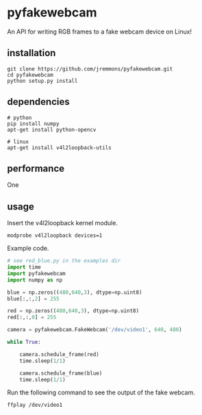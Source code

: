 # pyfakewebcam

An API for writing RGB frames to a fake webcam device on Linux!

## installation

```
git clone https://github.com/jremmons/pyfakewebcam.git
cd pyfakewebcam
python setup.py install
```

## dependencies
```
# python 
pip install numpy
apt-get install python-opencv

# linux
apt-get install v4l2loopback-utils
```

## performance

One 

## usage 

Insert the v4l2loopback kernel module.

```
modprobe v4l2loopback devices=1
```

Example code.

```python
# see red_blue.py in the examples dir
import time
import pyfakewebcam
import numpy as np

blue = np.zeros((480,640,3), dtype=np.uint8)
blue[:,:,2] = 255

red = np.zeros((480,640,3), dtype=np.uint8)
red[:,:,0] = 255

camera = pyfakewebcam.FakeWebcam('/dev/video1', 640, 480)

while True:

    camera.schedule_frame(red)
    time.sleep(1/1)

    camera.schedule_frame(blue)
    time.sleep(1/1)
```

Run the following command to see the output of the fake webcam.
```
ffplay /dev/video1
```
